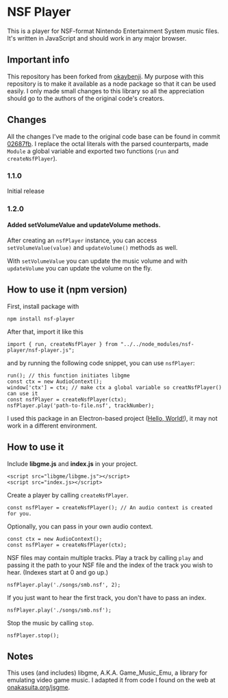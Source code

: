 # NSF Player

This is a player for NSF-format Nintendo Entertainment System music files. It's written in JavaScript and should work in any major browser.

## Important info

This repository has been forked from [okaybenji](https://github.com/okaybenji/nsf-player). My purpose with this repository is to make it available as a node package so that it can be used easily. I only made small changes to this library so all the appreciation should go to the authors of the original code's creators.


## Changes 

All the changes I've made to the original code base can be found in commit [02687fb](https://github.com/ingenmaffen/nsf-player/commit/02687fbe3301cc3a3a912450653156343955fd57). I replace the octal literals with the parsed counterparts, made `Module` a global variable and exported two functions (`run` and `createNsfPlayer`).

### 1.1.0 

Initial release
### 1.2.0

#### Added setVolumeValue and updateVolume methods.

After creating an `nsfPlayer` instance, you can access  `setVolumeValue(value)` and `updateVolume()` methods as well. 

With `setVolumeValue` you can update the music volume and with `updateVolume` you can update the volume on the fly.

## How to use it (npm version) 

First, install package with 

```shell
npm install nsf-player
```

After that, import it like this

```
import { run, createNsfPlayer } from "../../node_modules/nsf-player/nsf-player.js";
```

and by running the following code snippet, you can use `nsfPlayer`:

```
run(); // this function initiates libgme
const ctx = new AudioContext();
window['ctx'] = ctx; // make ctx a global variable so creatNsfPlayer() can use it
const nsfPlayer = createNsfPlayer(ctx);
nsfPlayer.play('path-to-file.nsf', trackNumber);
```

I used this package in an Electron-based project ([Hello, World!](https://github.com/ingenmaffen/hello-world)), it may not work in a different environment.

## How to use it
Include **libgme.js** and **index.js** in your project.
```
<script src="libgme/libgme.js"></script>
<script src="index.js></script>
```
Create a player by calling `createNsfPlayer`.
```
const nsfPlayer = createNsfPlayer(); // An audio context is created for you.
```
Optionally, you can pass in your own audio context.
```
const ctx = new AudioContext();
const nsfPlayer = createNsfPlayer(ctx);
```
NSF files may contain multiple tracks. Play a track by calling `play` and passing it the path to your NSF file and the index of the track you wish to hear. (Indexes start at 0 and go up.)
```
nsfPlayer.play('./songs/smb.nsf', 2);
```
If you just want to hear the first track, you don't have to pass an index.
```
nsfPlayer.play('./songs/smb.nsf');
```
Stop the music by calling `stop`.
```
nsfPlayer.stop();
```
## Notes
This uses (and includes) libgme, A.K.A. Game_Music_Emu, a library for emulating video game music.
I adapted it from code I found on the web at [onakasuita.org/jsgme](http://onakasuita.org/jsgme/).